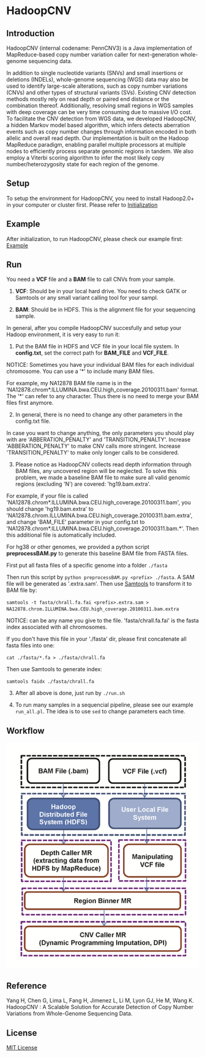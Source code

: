 # HadoopCNV

## Introduction

HadoopCNV (internal codename: PennCNV3) is a Java implementation of MapReduce-based copy number variation caller for next-generation whole-genome sequencing data.

In addition to single nucleotide variants (SNVs) and small insertions or deletions (INDELs), whole-genome sequencing (WGS) data may also be used to identify large-scale alterations, such as copy number variations (CNVs) and other types of structural variants (SVs).  Existing CNV detection methods mostly rely on read depth or paired end distance or the combination thereof.  Additionally, resolving small regions in WGS samples with deep coverage can be very time consuming due to massive I/O cost. To facilitate the CNV detection from WGS data, we developed HadoopCNV, a hidden Markov model based algorithm, which infers detects aberration events such as copy number changes through information encoded in both allelic and overall read depth.  Our implementation is built on the Hadoop MapReduce paradigm, enabling parallel multiple processors at multiple nodes to efficiently process separate genomic regions in tandem. We also employ a Viterbi scoring algorithm to infer the most likely copy number/heterozygosity state for each region of the genome. 

## Setup

To setup the environment for HadoopCNV, you need to install Hadoop2.0+ in your computer or cluster first. Please refer to [Initialization](docs/initialization.md)

## Example

After initialization, to run HadoopCNV, please check our example first:
[Example](docs/example.md)

## Run

You need a **VCF** file and a **BAM** file to call CNVs from your sample. 

1) **VCF**: Should be in your local hard drive. You need to check GATK or Samtools or any small variant calling tool for your sampl.

2) **BAM**: Should be in HDFS. This is the alignment file for your sequencing sample.

In general, after you compile HadoopCNV succesfully and setup your Hadoop environment, it is very easy to run it:

1) Put the BAM file in HDFS and VCF file in your local file system. In **config.txt**, set the correct path for **BAM_FILE** and **VCF_FILE**.

NOTICE: Sometimes you have your individual BAM files for each individual chromosome. You can use a '\*' to include many BAM files.

For example, my NA12878 BAM file name is in the 'NA12878.chrom\*.ILLUMINA.bwa.CEU.high_coverage.20100311.bam' format. The '\*' can refer to any character. Thus there is no need to merge your BAM files first anymore.

2) In general, there is no need to change any other parameters in the config.txt file. 

In case you want to change anything, the only parameters you should play with are 'ABBERATION_PENALTY' and 'TRANSITION_PENALTY'. Increase 'ABBERATION_PENALTY' to make CNV calls more stringent. Increase 'TRANSITION_PENALTY' to make only longer calls to be considered.

3) Please notice as HadoopCNV collects read depth information through BAM files, any uncovered region will be neglected. To solve this problem, we made a baseline BAM file to make sure all valid genomic regions (excluding 'N') are covered: 'hg19.bam.extra'.

For example, if your file is called 'NA12878.chrom*.ILLUMINA.bwa.CEU.high_coverage.20100311.bam', you should change 'hg19.bam.extra' to 'NA12878.chrom.ILLUMINA.bwa.CEU.high_coverage.20100311.bam.extra', and change 'BAM_FILE' parameter in your config.txt to 'NA12878.chrom*.ILLUMINA.bwa.CEU.high_coverage.20100311.bam.*'. Then this additional file is automatically included.

For hg38 or other genomes, we provided a python script **preprocessBAM.py** to generate this baseline BAM file from FASTA files.

First put all fasta files of a specific genome into a folder `./fasta`

Then run this script by `python preprocessBAM.py <prefix> ./fasta`. A SAM file will be generated as '<prefix>.extra.sam'.
Then use [Samtools](http://www.htslib.org/) to transform it to BAM file by: 

`samtools -t fasta/chrall.fa.fai <prefix>.extra.sam > NA12878.chrom.ILLUMINA.bwa.CEU.high_coverage.20100311.bam.extra`

NOTICE: <prefix> can be any name you give to the file. 'fasta/chrall.fa.fai' is the fasta index associated with all chromosomes. 

If you don't have this file in your './fasta' dir, please first concatenate all fasta files into one:

`cat ./fasta/*.fa > ./fasta/chrall.fa`

Then use Samtools to generate index:

`samtools faidx ./fasta/chrall.fa`

3) After all above is done, just run by `./run.sh`

4) To run many samples in a sequencial pipeline, please see our example `run_all.pl`. The idea is to use `sed` to change parameters each time.

## Workflow

![HadoopCNV Workflow](docs/images/PennCNV3.png "HadoopCNV Workflow")

## Reference

Yang H, Chen G, Lima L, Fang H, Jimenez L, Li M, Lyon GJ, He M, Wang K. HadoopCNV : A Scalable Solution for Accurate Detection of Copy Number Variations from Whole-Genome Sequencing Data.

## License

[MIT License](http://wglab.mit-license.org)
